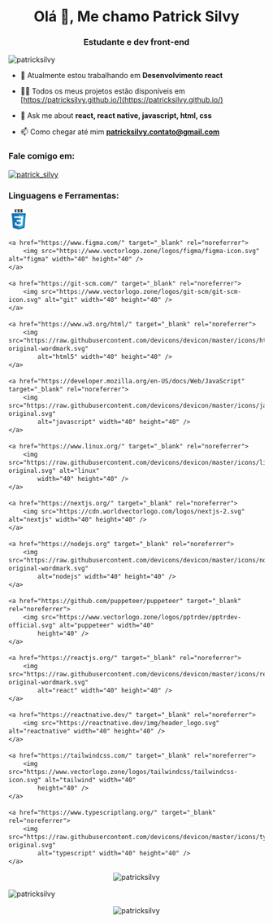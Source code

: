 <h1 align="center">Olá 👋, Me chamo Patrick Silvy</h1>
<h3 align="center">Estudante e dev front-end</h3>

<p align="left">
    <img src="https://komarev.com/ghpvc/?username=patricksilvy&label=Profile%20views&color=0e75b6&style=flat"
        alt="patricksilvy" />
</p>

- 🔭 Atualmente estou trabalhando em **Desenvolvimento react**

- 👨‍💻 Todos os meus projetos estão disponíveis em
[https://patricksilvy.github.io/](https://patricksilvy.github.io/)

- 💬 Ask me about **react, react native, javascript, html, css**

- 📫 Como chegar até mim **patricksilvy.contato@gmail.com**

<h3 align="left">Fale comigo em:</h3>

<p align="left">
    <a href="https://instagram.com/patrick_silvy" target="blank"><img align="center"
            src="https://raw.githubusercontent.com/rahuldkjain/github-profile-readme-generator/master/src/images/icons/Social/instagram.svg"
            alt="patrick_silvy" height="30" width="40" />
    </a>
</p>

<h3 align="left">Linguagens e Ferramentas:</h3>

<p align="left">
    <a href="https://www.w3schools.com/css/" target="_blank" rel="noreferrer">
        <img src="https://raw.githubusercontent.com/devicons/devicon/master/icons/css3/css3-original-wordmark.svg"
            alt="css3" width="40" height="40" />
    </a>

    <a href="https://www.figma.com/" target="_blank" rel="noreferrer">
        <img src="https://www.vectorlogo.zone/logos/figma/figma-icon.svg" alt="figma" width="40" height="40" />
    </a>

    <a href="https://git-scm.com/" target="_blank" rel="noreferrer">
        <img src="https://www.vectorlogo.zone/logos/git-scm/git-scm-icon.svg" alt="git" width="40" height="40" />
    </a>

    <a href="https://www.w3.org/html/" target="_blank" rel="noreferrer">
        <img src="https://raw.githubusercontent.com/devicons/devicon/master/icons/html5/html5-original-wordmark.svg"
            alt="html5" width="40" height="40" />
    </a>

    <a href="https://developer.mozilla.org/en-US/docs/Web/JavaScript" target="_blank" rel="noreferrer">
        <img src="https://raw.githubusercontent.com/devicons/devicon/master/icons/javascript/javascript-original.svg"
            alt="javascript" width="40" height="40" />
    </a>

    <a href="https://www.linux.org/" target="_blank" rel="noreferrer">
        <img src="https://raw.githubusercontent.com/devicons/devicon/master/icons/linux/linux-original.svg" alt="linux"
            width="40" height="40" />
    </a>

    <a href="https://nextjs.org/" target="_blank" rel="noreferrer">
        <img src="https://cdn.worldvectorlogo.com/logos/nextjs-2.svg" alt="nextjs" width="40" height="40" />
    </a>

    <a href="https://nodejs.org" target="_blank" rel="noreferrer">
        <img src="https://raw.githubusercontent.com/devicons/devicon/master/icons/nodejs/nodejs-original-wordmark.svg"
            alt="nodejs" width="40" height="40" />
    </a>

    <a href="https://github.com/puppeteer/puppeteer" target="_blank" rel="noreferrer">
        <img src="https://www.vectorlogo.zone/logos/pptrdev/pptrdev-official.svg" alt="puppeteer" width="40"
            height="40" />
    </a>

    <a href="https://reactjs.org/" target="_blank" rel="noreferrer">
        <img src="https://raw.githubusercontent.com/devicons/devicon/master/icons/react/react-original-wordmark.svg"
            alt="react" width="40" height="40" />
    </a>

    <a href="https://reactnative.dev/" target="_blank" rel="noreferrer">
        <img src="https://reactnative.dev/img/header_logo.svg" alt="reactnative" width="40" height="40" />
    </a>

    <a href="https://tailwindcss.com/" target="_blank" rel="noreferrer">
        <img src="https://www.vectorlogo.zone/logos/tailwindcss/tailwindcss-icon.svg" alt="tailwind" width="40"
            height="40" />
    </a>

    <a href="https://www.typescriptlang.org/" target="_blank" rel="noreferrer">
        <img src="https://raw.githubusercontent.com/devicons/devicon/master/icons/typescript/typescript-original.svg"
            alt="typescript" width="40" height="40" />
    </a>
</p>

<p align="center">
  <img align="center"
       height="180em"
      src="https://github-readme-stats.vercel.app/api/top-langs?username=patricksilvy&show_icons=true&locale=en&layout=compact"
      alt="patricksilvy" />

  <img align="center" 
       height="180em"
       src="https://github-readme-stats.vercel.app/api?username=patricksilvy&show_icons=true&locale=en"
       alt="patricksilvy" />
</p>

<p align="center">
    <img align="center" src="https://github-readme-streak-stats.herokuapp.com/?user=patricksilvy&" alt="patricksilvy" />
</p>
